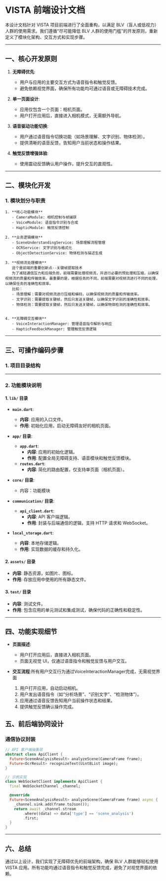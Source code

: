 # VISTA 前端设计文档

本设计文档针对 VISTA 项目前端进行了全面重构，以满足 BLV（盲人或低视力）人群的使用需求。我们遵循“尽可能降低 BLV 人群的使用门槛”的开发原则，重新定义了模块化架构、交互方式和实现步骤。

---

## **一、核心开发原则**
1. **无障碍优先**:
   - 用户与应用的主要交互方式为语音指令和触觉反馈。
   - 避免依赖视觉界面，确保所有功能均可通过语音或无障碍技术完成。

2. **单一页面设计**:
   - 应用仅包含一个页面：相机页面。
   - 用户打开应用后，直接进入相机模式，无需额外导航。

3. **语音驱动功能切换**:
   - 用户通过语音指令切换功能（如场景理解、文字识别、物体检测）。
   - 提供清晰的语音反馈，告知用户当前状态和操作结果。

4. **触觉反馈增强体验**:
   - 使用震动反馈确认用户操作，提升交互的直观性。

---

## **二、模块化开发**

### **1. 模块划分与职责**
```plaintext
1. **核心功能模块**
   - CameraModule: 相机控制与帧捕获
   - VoiceModule: 语音指令识别与合成
   - HapticModule: 触觉反馈控制

2. **业务逻辑模块**
   - SceneUnderstandingService: 场景理解流程管理
   - OCRService: 文字识别与格式化
   - ObjectDetectionService: 物体检测与描述生成

3. **视频流处理模块**
   这个是前端的重要创新点--关键帧提取技术
   为了减轻通信压力和后端负担，前端需要处理视频流，并进行必要的预处理和压缩，以确保视频流的质量和传输效率。最重要的是，根据任务的不同，前端需要对视频流进行不同的处理，以确保任务的准确性和效率。
   比如：
   - 场景理解：需要对视频流进行压缩和编码，以确保视频流的质量和传输效率。
   - 文字识别：需要提取关键帧，然后只发送关键帧，以确保文字识别的准确性和效率。
   - 物体检测：需要提取关键帧，然后只发送关键帧，以确保物体检测的准确性和效率。


4. **无障碍交互模块**
   - VoiceInteractionManager: 管理语音指令解析与响应
   - HapticFeedbackManager: 管理触觉反馈逻辑
```

---

## **三、可操作编码步骤**

### **1. 项目目录结构**

---

### **2. 功能模块说明**

#### **1. `lib/` 目录**

- **`main.dart`**:
  - **内容**: 应用的入口文件。
  - **作用**: 初始化应用，启动无障碍友好的相机页面。

- **`app/` 目录**:
  - **`app.dart`**:
    - **内容**: 应用的初始化逻辑。
    - **作用**: 配置全局无障碍支持、语音模块和触觉反馈模块。
  - **`routes.dart`**:
    - **内容**: 简化的路由配置，仅支持单页面（相机页面）。

- **`core/` 目录**:
  - 内容：功能模块


- **`communication/` 目录**:
  - **`api_client.dart`**:
    - **内容**: API 客户端逻辑。
    - **作用**: 封装与后端通信的逻辑，支持 HTTP 请求和 WebSocket。


- **`local_storage.dart`**:
  - **内容**: 本地存储逻辑。
  - **作用**: 实现数据的缓存和持久化。

#### **2. `assets/` 目录**
- **内容**: 静态资源，如图片、图标。
- **作用**: 存放应用中使用的所有静态文件。

#### **3. `test/` 目录**
- **内容**: 测试文件。
- **作用**: 包含应用的单元测试和集成测试，确保代码的正确性和稳定性。

---

## **四、功能实现细节**

- **页面描述**:
  - 用户打开应用后，直接进入相机页面。
  - 页面无视觉 UI，仅通过语音指令和触觉反馈与用户交互。

- **交互流程**:所有用户交互行为通过VoiceInteractionManager完成，无需视觉界面
  1. 用户打开应用，自动启动相机。
  2. 用户发出语音指令（如“分析场景”、“识别文字”、“检测物体”）。
  3. 应用通过语音反馈告知用户当前操作状态和结果。
  4. 提供触觉反馈确认操作完成。

## **五、前后端协同设计**

### **通信协议封装**
```dart
// API 客户端抽象层
abstract class ApiClient {
  Future<SceneAnalysisResult> analyzeScene(CameraFrame frame);
  Future<OcrResult> recognizeText(Uint8List image);
}

// 示例实现
class WebSocketClient implements ApiClient {
  final WebSocketChannel _channel;

  @override
  Future<SceneAnalysisResult> analyzeScene(CameraFrame frame) async {
    _channel.sink.add(frame.toJson());
    return await _channel.stream
        .where((data) => data['type'] == 'scene_analysis')
        .first;
  }
}
```

---

## **六、总结**
通过以上设计，我们实现了无障碍优先的前端架构，确保 BLV 人群能够轻松使用 VISTA 应用。所有功能均通过语音指令和触觉反馈完成，避免了对视觉界面的依赖。
